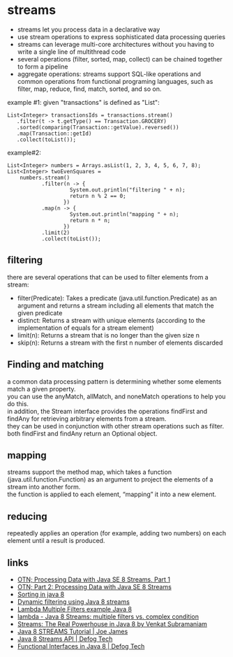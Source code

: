 # streams

* streams let you process data in a declarative way
* use stream operations to express sophisticated data processing queries
* streams can leverage multi-core architectures without you having to write a single line of multithread code
* several operations (filter, sorted, map, collect) can be chained together to form a pipeline
* aggregate operations: streams support SQL-like operations and common operations from functional programing languages, such as filter, map, reduce, find, match, sorted, and so on. 

example #1:
given "transactions" is defined as "List<Transaction>":
```
List<Integer> transactionsIds = transactions.stream()
   .filter(t -> t.getType() == Transaction.GROCERY)
   .sorted(comparing(Transaction::getValue).reversed())
   .map(Transaction::getId)
   .collect(toList());
```

example#2:
```
List<Integer> numbers = Arrays.asList(1, 2, 3, 4, 5, 6, 7, 8);
List<Integer> twoEvenSquares = 
    numbers.stream()
           .filter(n -> {
                    System.out.println("filtering " + n); 
                    return n % 2 == 0;
                  })
           .map(n -> {
                    System.out.println("mapping " + n);
                    return n * n;
                  })
           .limit(2)
           .collect(toList());
```

## filtering
there are several operations that can be used to filter elements from a stream: 
* filter(Predicate): Takes a predicate (java.util.function.Predicate) as an argument and returns a stream including all elements that match the given predicate
* distinct: Returns a stream with unique elements (according to the implementation of equals for a stream element)
* limit(n): Returns a stream that is no longer than the given size n
* skip(n): Returns a stream with the first n number of elements discarded 


## Finding and matching
a common data processing pattern is determining whether some elements match a given property.  
you can use the anyMatch, allMatch, and noneMatch operations to help you do this.  
in addition, the Stream interface provides the operations findFirst and findAny for retrieving arbitrary elements from a stream.  
they can be used in conjunction with other stream operations such as filter.  
both findFirst and findAny return an Optional object.


## mapping
streams support the method map, which takes a function (java.util.function.Function) as an argument to project the elements of a stream into another form.  
the function is applied to each element, “mapping” it into a new element.


## reducing
repeatedly applies an operation (for example, adding two numbers) on each element until a result is produced.



## links
* [OTN; Processing Data with Java SE 8 Streams, Part 1](https://www.oracle.com/technetwork/articles/java/ma14-java-se-8-streams-2177646.html)
* [OTN; Part 2: Processing Data with Java SE 8 Streams](https://www.oracle.com/technetwork/articles/java/architect-streams-pt2-2227132.html)
* [Sorting in java 8](https://www.leveluplunch.com/java/tutorials/007-sort-arraylist-stream-of-objects-in-java8/)
* [Dynamic filtering using Java 8 streams](https://gist.github.com/stuart-marks/10076102)
* [Lambda Multiple Filters example Java 8](https://gist.github.com/vulab/1e7ca7ce8bfa4ac445de)
* [lambda - Java 8 Streams: multiple filters vs. complex condition](https://stackoverflow.com/questions/24054773/java-8-streams-multiple-filters-vs-complex-condition)
* [Streams: The Real Powerhouse in Java 8 by Venkat Subramaniam](https://zeroturnaround.com/rebellabs/streams-the-real-powerhouse-in-java-8-by-venkat-subramaniam/)
* [Java 8 STREAMS Tutorial | Joe James](https://youtu.be/t1-YZ6bF-g0)
* [Java 8 Streams API | Defog Tech](https://www.youtube.com/watch?v=N3gQdIn90CI)
* [Functional Interfaces in Java 8 | Defog Tech](https://youtu.be/lX0PzE0Dho0)
